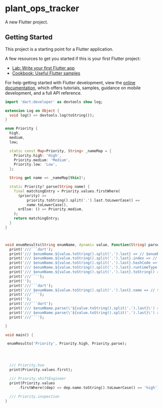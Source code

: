 # plant_ops_tracker

A new Flutter project.

## Getting Started

This project is a starting point for a Flutter application.

A few resources to get you started if this is your first Flutter project:

- [Lab: Write your first Flutter app](https://docs.flutter.dev/get-started/codelab)
- [Cookbook: Useful Flutter samples](https://docs.flutter.dev/cookbook)

For help getting started with Flutter development, view the
[online documentation](https://docs.flutter.dev/), which offers tutorials,
samples, guidance on mobile development, and a full API reference.

```dart
import 'dart:developer' as devtools show log;

extension Log on Object {
  void log() => devtools.log(toString());
}

enum Priority {
  high,
  medium,
  low;

  static const Map<Priority, String> _nameMap = {
    Priority.high: 'High',
    Priority.medium: 'Medium',
    Priority.low: 'Low',
  };

  String get name => _nameMap[this]!;

  static Priority? parse(String name) {
    final matchingEntry = Priority.values.firstWhere(
      (priority) =>
          priority.toString().split('.').last.toLowerCase() ==
          name.toLowerCase(),
      orElse: () => Priority.medium,
    );
    return matchingEntry;
  }
}



void enumResults(String enumName, dynamic value, Function(String) parse) {
  print('///```dart');
  print('/// $enumName.${value.toString().split('.').last} => // $enumName.${value.toString().split('.').last}');
  print('/// $enumName.${value.toString().split('.').last}.index => // ${value.index}');
  print('/// $enumName.${value.toString().split('.').last}.hashCode => // ${value.hashCode}');
  print('/// $enumName.${value.toString().split('.').last}.runtimeType => // ${value.runtimeType}');
  print('/// $enumName.${value.toString().split('.').last}.toString() => // ${value.toString()}');
  print('///```');
  print('');
  print('///```dart');
  print('/// $enumName.${value.toString().split('.').last}.name => // ${value.name}');
  print('///```');
  print('');
  print('///```dart');
  print('/// $enumName.parse(\'${value.toString().split('.').last}\') => // ${parse('high')}');
  print('/// $enumName.parse(\'${value.toString().split('.').last}\') as $enumName => // ${parse('high')}');
  print('///```');

}

void main() {

 enumResults('Priority', Priority.high, Priority.parse);




  /// Priority.hse
  print(Priority.values.first);

  /// Priority.shiftEngineer
  print(Priority.values
      .firstWhere((dep) => dep.name.toString().toLowerCase() == 'high'));

  /// Priority.inspection
}

```
